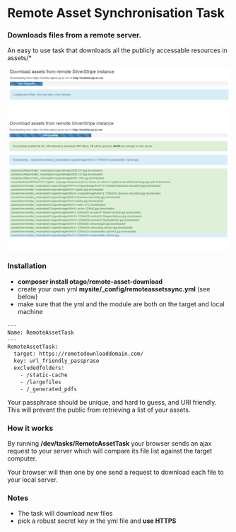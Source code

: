 Remote Asset Synchronisation Task
=================================

### Downloads files from a remote server.

An easy to use task that downloads all the publicly accessable resources in assets/*

![Comparing the two file lists](images/download1.png)
![Downloading in progress](images/download2.png)


### Installation

 - **composer install otago/remote-asset-download**
 - create your own yml **mysite/_config/remoteassetssync.yml** (see below)
 - make sure that the yml and the module are both on the target and local machine

```
---
Name: RemoteAssetTask
---
RemoteAssetTask:
  target: https://remotedownloaddomain.com/
  key: url_friendly_passprase
  excludedfolders:
    - /static-cache
    - /largefiles
    - /_generated_pdfs
```

Your passphrase should be unique, and hard to guess, and URI friendly. This will prevent the public
from retrieving a list of your assets.


### How it works

By running **/dev/tasks/RemoteAssetTask** your browser sends an ajax request
to your server which will compare its file list against the target computer.

Your browser will then one by one send a request to download each file to your local server.


### Notes

 - The task will download *new* files
 - pick a robust secret key in the yml file and **use HTTPS**
